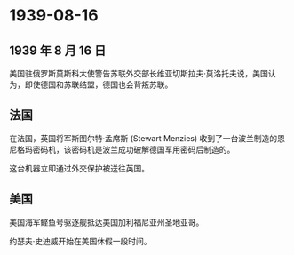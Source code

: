 # 1939-08-16

## 1939 年 8 月 16 日

美国驻俄罗斯莫斯科大使警告苏联外交部长维亚切斯拉夫·莫洛托夫说，美国认为，即使德国和苏联结盟，德国也会背叛苏联。

## 法国

在法国，英国将军斯图尔特·孟席斯 (Stewart Menzies)
收到了一台波兰制造的恩尼格玛密码机，该密码机是波兰成功破解德国军用密码后制造的。

这台机器立即通过外交保护被送往英国。

## 美国

美国海军鲣鱼号驱逐舰抵达美国加利福尼亚州圣地亚哥。

约瑟夫·史迪威开始在美国休假一段时间。

